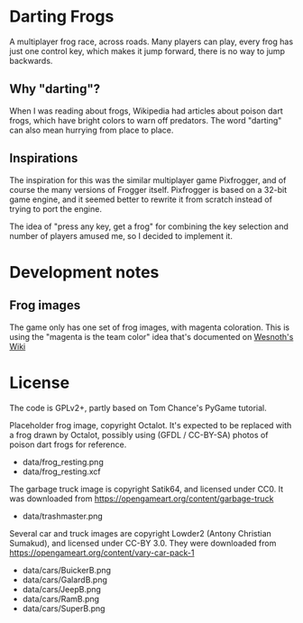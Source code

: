 Darting Frogs
=============

A multiplayer frog race, across roads.  Many players can play, every frog has
just one control key, which makes it jump forward, there is no way to jump
backwards.

Why "darting"?
--------------

When I was reading about frogs, Wikipedia had articles about poison dart frogs,
which have bright colors to warn off predators.  The word "darting" can also
mean hurrying from place to place.

Inspirations
------------

The inspiration for this was the similar multiplayer game Pixfrogger, and of
course the many versions of Frogger itself.  Pixfrogger is based on a 32-bit
game engine, and it seemed better to rewrite it from scratch instead of trying
to port the engine.

The idea of "press any key, get a frog" for combining the key selection and
number of players amused me, so I decided to implement it.

Development notes
=================

Frog images
-----------

The game only has one set of frog images, with magenta coloration. This is
using the "magenta is the team color" idea that's documented on
[Wesnoth's Wiki](https://wiki.wesnoth.org/Team_Color_Shifting)

License
=======

The code is GPLv2+, partly based on Tom Chance's PyGame tutorial.

Placeholder frog image, copyright Octalot. It's expected to be replaced with a
frog drawn by Octalot, possibly using (GFDL / CC-BY-SA) photos of poison dart
frogs for reference.

* data/frog\_resting.png
* data/frog\_resting.xcf

The garbage truck image is copyright Satik64, and licensed under CC0. It was
downloaded from
https://opengameart.org/content/garbage-truck

* data/trashmaster.png

Several car and truck images are copyright Lowder2 (Antony Christian Sumakud),
and licensed under CC-BY 3.0. They were downloaded from
https://opengameart.org/content/vary-car-pack-1

* data/cars/BuickerB.png
* data/cars/GalardB.png
* data/cars/JeepB.png
* data/cars/RamB.png
* data/cars/SuperB.png
